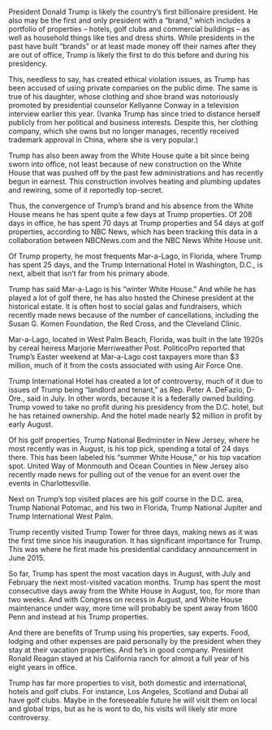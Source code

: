 President Donald Trump is likely the country’s first billionaire president. He also may be the first and only president with a “brand,” which includes a portfolio of properties – hotels, golf clubs and commercial buildings – as well as household things like ties and dress shirts. While presidents in the past have built “brands” or at least made money off their names after they are out of office, Trump is likely the first to do this before and during his presidency.

This, needless to say, has created ethical violation issues, as Trump has been accused of using private companies on the public dime. The same is true of his daughter, whose clothing and shoe brand was notoriously promoted by presidential counselor Kellyanne Conway in a television interview earlier this year. (Ivanka Trump has since tried to distance herself publicly from her political and business interests. Despite this, her clothing company, which she owns but no longer manages, recently received trademark approval in China, where she is very popular.)

Trump has also been away from the White House quite a bit since being sworn into office, not least because of new construction on the White House that was pushed off by the past few administrations and has recently begun in earnest. This construction involves heating and plumbing updates and rewiring, some of it reportedly top-secret.  

Thus, the convergence of Trump’s brand and his absence from the White House means he has spent quite a few days at Trump properties. Of 208 days in office, he has spent 70 days at Trump properties and 54 days at golf properties, according to NBC News, which has been tracking this data in a collaboration between NBCNews.com and the NBC News White House unit. 

Of Trump property, he most frequents Mar-a-Lago, in Florida, where Trump has spent 25 days, and the Trump International Hotel in Washington, D.C., is next, albeit that isn’t far from his primary abode. 

Trump has said Mar-a-Lago is his “winter White House.” And while he has played a lot of golf there, he has also hosted the Chinese president at the historical estate. It is often host to social galas and fundraisers, which recently made news because of the number of cancellations, including the Susan G. Komen Foundation, the Red Cross, and the Cleveland Clinic.

Mar-a-Lago, located in West Palm Beach, Florida, was built in the late 1920s by cereal heiress Marjorie Merriweather Post. PoliticoPro reported that Trump’s Easter weekend at Mar-a-Lago cost taxpayers more than $3 million, much of it from the costs associated with using Air Force One.

Trump International Hotel has created a lot of controversy, much of it due to issues of Trump being “landlord and tenant,” as Rep. Peter A. DeFazio, D-Ore., said in July. In other words, because it is a federally owned building. Trump vowed to take no profit during his presidency from the D.C. hotel, but he has retained ownership. And the hotel made nearly $2 million in profit by early August. 

Of his golf properties, Trump National Bedminster in New Jersey, where he most recently was in August, is his top pick, spending a total of 24 days there. This has been labeled his “summer White House,” or his top vacation spot. United Way of Monmouth and Ocean Counties in New Jersey also recently made news for pulling out of the venue for an event over the events in Charlottesville.

Next on Trump’s top visited places are his golf course in the D.C. area, Trump National Potomac, and his two in Florida, Trump National Jupiter and Trump International West Palm.

Trump recently visited Trump Tower for three days, making news as it was the first time since his inauguration. It has significant importance for Trump. This was where he first made his presidential candidacy announcement in June 2015.  

So far, Trump has spent the most vacation days in August, with July and February the next most-visited vacation months. Trump has spent the most consecutive days away from the White House in August, too, for more than two weeks. And with Congress on recess in August, and White House maintenance under way, more time will probably be spent away from 1600 Penn and instead at his Trump properties. 

And there are benefits of Trump using his properties, say experts. Food, lodging and other expenses are paid personally by the president when they stay at their vacation properties. And he’s in good company. President Ronald Reagan stayed at his California ranch for almost a full year of his eight years in office.

Trump has far more properties to visit, both domestic and international, hotels and golf clubs. For instance, Los Angeles, Scotland and Dubai all have golf clubs. Maybe in the foreseeable future he will visit them on local and global trips, but as he is wont to do, his visits will likely stir more controversy. 
